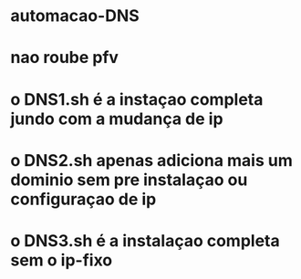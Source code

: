 # automacao-DNS
# nao roube pfv
# o DNS1.sh é a instaçao completa jundo com a mudança de ip
# o DNS2.sh apenas adiciona mais um dominio sem pre instalaçao ou configuraçao de ip
# o DNS3.sh é a instalaçao completa sem o ip-fixo
